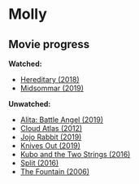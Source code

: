 # Molly

## Movie progress

**Watched:**

- [Hereditary (2018)](https://www.imdb.com/title/tt7784604/)
- [Midsommar (2019)](https://www.imdb.com/title/tt8772262/)

**Unwatched:**

- [Alita: Battle Angel (2019)](https://www.imdb.com/title/tt0437086/)
- [Cloud Atlas (2012)](https://www.imdb.com/title/tt1371111/)
- [Jojo Rabbit (2019)](https://www.imdb.com/title/tt2584384/)
- [Knives Out (2019)](https://www.imdb.com/title/tt8946378/)
- [Kubo and the Two Strings (2016)](https://www.imdb.com/title/tt4302938/)
- [Split (2016)](https://www.imdb.com/title/tt4972582/)
- [The Fountain (2006)](https://www.imdb.com/title/tt0414993/)
